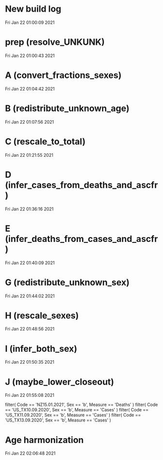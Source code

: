 
# New build log 
 Fri Jan 22 01:00:09 2021 


# prep (resolve_UNKUNK) 
 Fri Jan 22 01:00:43 2021 


# A (convert_fractions_sexes) 
 Fri Jan 22 01:04:42 2021 


# B (redistribute_unknown_age) 
 Fri Jan 22 01:07:56 2021 


# C (rescale_to_total) 
 Fri Jan 22 01:21:55 2021 


# D (infer_cases_from_deaths_and_ascfr) 
 Fri Jan 22 01:36:16 2021 


# E (infer_deaths_from_cases_and_ascfr) 
 Fri Jan 22 01:40:09 2021 


# G (redistribute_unknown_sex) 
 Fri Jan 22 01:44:02 2021 


# H (rescale_sexes) 
 Fri Jan 22 01:48:56 2021 


# I (infer_both_sex) 
 Fri Jan 22 01:50:35 2021 


# J (maybe_lower_closeout) 
 Fri Jan 22 01:55:08 2021 

filter( Code == 'NZ15.01.2021', Sex == 'b', Measure == 'Deaths' )
filter( Code == 'US_TX10.09.2020', Sex == 'b', Measure == 'Cases' )
filter( Code == 'US_TX11.09.2020', Sex == 'b', Measure == 'Cases' )
filter( Code == 'US_TX13.09.2020', Sex == 'b', Measure == 'Cases' )

# Age harmonization 
 Fri Jan 22 02:06:48 2021 

